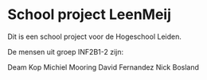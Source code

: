 # School project LeenMeij
Dit is een school project voor de Hogeschool Leiden.

De mensen uit groep INF2B1-2 zijn:

Deam Kop
Michiel Mooring
David Fernandez
Nick Bosland